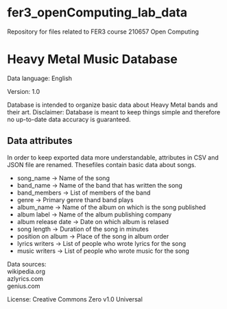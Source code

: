 # fer3_openComputing_lab_data
Repository for files related to FER3 course 210657 Open Computing
<h1>Heavy Metal Music Database</h1>
<p>Data language: English</p>
<p>Version: 1.0</p>
<p>
  Database is intended to organize basic data about Heavy Metal bands and their art.
  Disclaimer: Database is meant to keep things simple and therefore no up-to-date data accuracy is guaranteed.
</p>
<h2>Data attributes</h2>
<p>In order to keep exported data more understandable, attributes in CSV and JSON file are renamed. Thesefiles contain basic data about songs.</p>
<ul>
  <li>song_name -> Name of the song</li>
  <li>band_name -> Name of the band that has written the song</li>
  <li>band_members -> List of members of the band</li>
  <li>genre -> Primary genre thand band plays</li>
  <li>album_name -> Name of the album on which is the song published</li>
  <li>album label -> Name of the album publishing company</li>
  <li>album release date -> Date on which album is relased</li>
  <li>song length -> Duration of the song in minutes</li>
  <li>position on album -> Place of the song in album order</li>
  <li>lyrics writers -> List of people who wrote lyrics for the song</li>
  <li>music writers -> List of people who wrote music for the song</li>
</ul>
<p>Data sources: <br/> wikipedia.org <br/> azlyrics.com <br/> genius.com </p>
<p>License: Creative Commons Zero v1.0 Universal</p>
